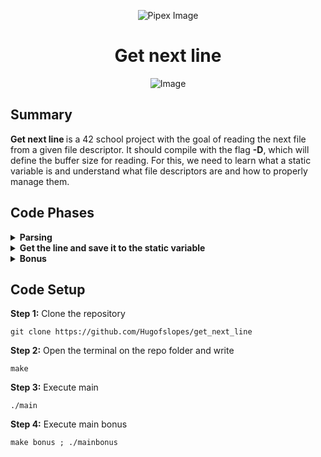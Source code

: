 <p align="center">
    <img src="https://www.42porto.com/wp-content/uploads/2024/08/42-Porto-Horizontal.png" alt="Pipex Image" />
</p>
<h1 align="center">Get next line</h1>
<p align="center">
    <img src="https://github.com/user-attachments/assets/4258ef7c-5659-418d-8e18-da68e25226d2" alt="Image" />
</p>

## Summary
<p>
    <b>Get next line </b> is a 42 school project with the goal of reading the next file from a given file descriptor. It should compile with the flag <b>-D</b>, which will define the buffer size for reading. For this, we need to learn what a static variable is and understand what file descriptors are and how to properly manage them.
</p>

## Code Phases
<details>
	<summary><b>Parsing</b></summary>
<ol>
    <li>First, we check if the file descriptor <b>(fd)</b> is smaller than 0. This happens because the first possible fd is <b>0</b>, which is standard input. <b>1</b> means <b>standard output</b> and <b>2</b> means <b>standard error</b>. After that, all other fds are created by the user, as shown in the example I provided in the main function using <b>open( )</b> to open some test files.</b></li>
	<li>Check if the macro <b>BUFFER_SIZE</b> is greater than 0, because its value will determine the number of characters we will read.</li>
</ol>
</details>

<details>
	<summary><b>Get the line and save it to the static variable</b></summary>
<ol>
    <li>Call <b>copy_fd( )</b> to read from the provided file descriptor.</b>
	<ol>
		<li>Alocate memory fot hte <b>buffer</b> variable to storage the character read</b></li>
		<li><b>Call read( )</b> with the parameters <b>fd</b> (the file descriptor from which it will be reading), <b>buffer</b> (which is the array of characters that we allocate memory for) and <b>BUFFER_SIZE</b> (the number of characters to be read).</li>
		<li>It will be on a loop that continues until reaches the end of the file or finds the <b>'\n'</b> (meaning a new line).</li>
		<li>Call <b>add_to_strgs( )</b> on each iteration of the loop to add the content read to the static variable.</li>
		<li>Call <b>check_for_new_line( )</b> to check if the static variable already contains the new line.</li>
	</ol>
	<li>Check if the document is empty or if all the characters have already been read, and if so, return NULL.</li>
	<li>Call <b>verify_newline( )</b> to get the string for the program to return. There are a few possible outcomes for this function:
	<ol>
		<li>There is a new line and nothing else after it. Therefore, the program will save everything in the variable <b>next_line</b> and the static variable will be empty.</li>
		<li>There is a new line and more content after it. The <b>next_line</b> variable gets all the content up to the new line and the rest is kept in the static variable.</li>
		<li>There is no new line, so it will save all the content stored in the static variable to <b>next_line</b>.</li>
		<li>The first character is already a new line, so it saves only the new line in the <b>next_line</b> variable and keeps the rest in the static variable.</li>
	<ol>
</ol>
</details>

<details>
	<summary><b>Bonus</b></summary>
The bonus part of this program follows the exact same structure as the mandatory one, with the only difference being the static variable. In this case, it will be an array of char arrays that stores the values for each file descriptor (fd) sent to the program.
</details>

## Code Setup
<p>
    <b>Step 1:</b> Clone the repository
</p>

    git clone https://github.com/Hugofslopes/get_next_line

<p>
    <b>Step 2:</b> Open the terminal on the repo folder and write
</p>

    make

<p>
    <b>Step 3:</b> Execute main
</p>

    ./main

<p>
    <b>Step 4:</b> Execute main bonus
</p>

    make bonus ; ./mainbonus
